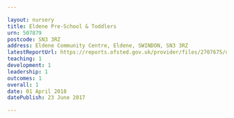 ```yaml
---

layout: nursery
title: Eldene Pre-School & Toddlers
urn: 507879
postcode: SN3 3RZ
address: Eldene Community Centre, Eldene, SWINDON, SN3 3RZ
latestReportUrl: https://reports.ofsted.gov.uk/provider/files/2707675/urn/507879.pdf
teaching: 1
development: 1
leadership: 1
outcomes: 1
overall: 1
date: 01 April 2018 
datePublish: 23 June 2017

---
```

